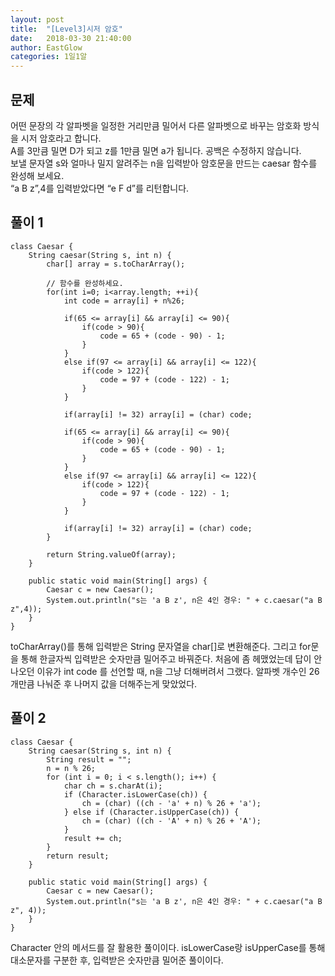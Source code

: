 ```yaml
---
layout: post
title:  "[Level3]시저 암호"
date:   2018-03-30 21:40:00
author: EastGlow
categories: 1일1알
---
```

## 문제

어떤 문장의 각 알파벳을 일정한 거리만큼 밀어서 다른 알파벳으로 바꾸는 암호화 방식을 시저 암호라고 합니다.  
A를 3만큼 밀면 D가 되고 z를 1만큼 밀면 a가 됩니다. 공백은 수정하지 않습니다.  
보낼 문자열 s와 얼마나 밀지 알려주는 n을 입력받아 암호문을 만드는 caesar 함수를 완성해 보세요.  
“a B z”,4를 입력받았다면 “e F d”를 리턴합니다.  


## 풀이 1
~~~
class Caesar {
    String caesar(String s, int n) {
        char[] array = s.toCharArray();

        // 함수를 완성하세요.
        for(int i=0; i<array.length; ++i){
            int code = array[i] + n%26;

            if(65 <= array[i] && array[i] <= 90){
                if(code > 90){
                	code = 65 + (code - 90) - 1;
                }
            }
            else if(97 <= array[i] && array[i] <= 122){
                if(code > 122){
                	code = 97 + (code - 122) - 1;
                }
            }

            if(array[i] != 32) array[i] = (char) code;

            if(65 <= array[i] && array[i] <= 90){
                if(code > 90){
                	code = 65 + (code - 90) - 1;
                }
            }
            else if(97 <= array[i] && array[i] <= 122){
                if(code > 122){
                	code = 97 + (code - 122) - 1;
                }
            }

            if(array[i] != 32) array[i] = (char) code;
        }

        return String.valueOf(array);
    } 

    public static void main(String[] args) {
        Caesar c = new Caesar();
        System.out.println("s는 'a B z', n은 4인 경우: " + c.caesar("a B z",4));
    }
}
~~~
toCharArray()를 통해 입력받은 String 문자열을 char[]로 변환해준다. 그리고 for문을 통해 한글자씩 입력받은 숫자만큼 밀어주고 바꿔준다. 처음에 좀 헤맸었는데 답이 안 나오던 이유가 int code 를 선언할 때, n을 그냥 더해버려서 그랬다. 알파벳 개수인 26개만큼 나눠준 후 나머지 값을 더해주는게 맞았었다.

## 풀이 2
~~~
class Caesar {
    String caesar(String s, int n) {
        String result = "";
        n = n % 26;
        for (int i = 0; i < s.length(); i++) {
            char ch = s.charAt(i);
            if (Character.isLowerCase(ch)) {
            	ch = (char) ((ch - 'a' + n) % 26 + 'a');
            } else if (Character.isUpperCase(ch)) {
            	ch = (char) ((ch - 'A' + n) % 26 + 'A');
            }
            result += ch;
        }
        return result;
    }

    public static void main(String[] args) {
        Caesar c = new Caesar();
        System.out.println("s는 'a B z', n은 4인 경우: " + c.caesar("a B z", 4));
    }
}
~~~
Character 안의 메서드를 잘 활용한 풀이이다. isLowerCase랑 isUpperCase를 통해 대소문자를 구분한 후, 입력받은 숫자만큼 밀어준 풀이이다.